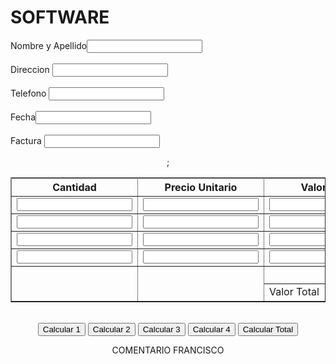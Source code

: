 # SOFTWARE
<!DOCTYPE html PUBLIC "-//W3C//DTD XHTML 1.0 Transitional//EN" "http://www.w3.org/TR/xhtml1/DTD/xhtml1-transitional.dtd">
<html xmlns="http://www.w3.org/1999/xhtml">
<head>
<meta http-equiv="Content-Type" content="text/html; charset=iso-8859-1" />
<title></title>


<link href="../../Downloads/css/estilo.html.css" rel="stylesheet" type="text/css" />

<link href="factura.css" rel="stylesheet" type="text/css" />
<style type="text/css">

</style>
<body>
<p>
<form = style= border-color: green;background-image: none> 

</div>

<div>

<link rel="stylesheet" type="text/css" href="../../facturacion.css" />
</head>

<form = style="border-style:groove;border-color: gree;border- width:10px;" >
<p  align="left">Nombre y Apellido<input type="text" id="nombrecliente" ><br /><br />
Direccion <input type="text" id="direccioncliente"> <br /><br />
Telefono <input type="text" id="telefonocliente"> <br /><br />
Fecha<input type="text" id="fecha"> <br /><br />
Factura <input type="text" id="numfact"> 

<center> <table border= 1>;

<tr>

<th rowspan="2"> Cantidad</th>
<th rowspan="2"> Precio Unitario</th>
<th rowspan="2"> Valor Total</th>

</tr>

  <th align="center" valign="middle"></th>

<tr>
<td> <input type="text" name "cant1" id= "cant1"></td>
<td> <input type="text" name "presu1" id= "presu1" ></td>
<td> <input type="text" name "valt1" id= "valt1" ></td>
</tr>

<tr>
<td> <input type="text" name "cant2" id= "cant2" ></td>
<td> <input type="text" name "presu2" id= "presu2" ></td>
<td> <input type="text" name "valt2" id= "valt2" ></td>
</tr>


<tr>
<td> <input type="text" id="cant3" ></td>
<td> <input type="text" id="presu3" ></td>
<td> <input type="text" id="valt3" ></td>
</tf>

<tr>
<td> <input type="text" id="cant4" ></td>
<td> <input type="text" id="presu4" ></td>
<td> <input type="text" id="valt4" ></td>
</tr>


<tr>
<td rowspan="4"></td>
<td rowspan="4"></td>
<td></td>
<td><input type="text" ></td>
</tr>


<tr>
<td> Valor Total</td>
<td><input type="text" id="valortotal"></td>
</tr>

</table>

<form>
<br />




<input type="button" onClick=" valor1()" name="Calcular" id="Calcular" value="Calcular 1" /> 
<input type="button" onClick=" valor2()" name="Calcular2" id="Calcular2" value="Calcular 2" /> 
<input type="button" onClick=" valor3()" name="Calcular3" id="Calcular3" value="Calcular 3" />
<input type="button" onClick=" valor4()" name="Calcular4" id="Calcular4" value="Calcular 4" />
<input type="button" onClick=" valortot()" name="Calculartot" id="Calculartot" value="Calcular Total" />


</p>

</form>


</body>
</html>





<div>

<script type="text/ecmascript">
function valor1(){
var n1 = document.getElementById("cant1").value;
var n2 = document.getElementById("presu1").value;
var n3 = (parseInt(n1) * parseInt(n2))
valt1.value = n3
}

function valor2(){
var n4 = document.getElementById("cant2").value;
var n5 = document.getElementById("presu2").value;
var n6 = (parseInt(n4) * parseInt(n5))
valt2.value = n6
}

function valor3(){
var n7 = document.getElementById("cant3").value;
var n8 = document.getElementById("presu3").value;
var n9 = (parseInt(n7) * parseInt(n8))
valt3.value = n9
}

function valor4(){
var n10 = document.getElementById("cant2").value;
var n11 = document.getElementById("presu2").value;
var n12 = (parseInt(n10) * parseInt(n11))
valt4.value = n12
}


function valortot(){
var n13 = document.getElementById("valt1").value;
var n14 = document.getElementById("valt2").value;
var n15 = document.getElementById("valt3").value;
var n16 = document.getElementById("valt4").value;
var n18 = ((parseInt(n13) + parseInt(n14) + parseInt(n15) + parseInt(n16)))
valortotal.value = n18
	
}

</script>

COMENTARIO FRANCISCO
